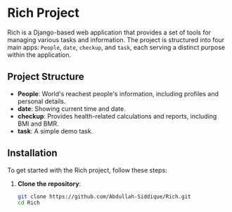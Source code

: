 # Rich Project

Rich is a Django-based web application that provides a set of tools for managing various tasks and information. The project is structured into four main apps: `People`, `date`, `checkup`, and `task`, each serving a distinct purpose within the application.

## Project Structure

- **People**: World's reachest people's information, including profiles and personal details.
- **date**: Showing current time and date.
- **checkup**: Provides health-related calculations and reports, including BMI and BMR.
- **task**: A simple demo task.

## Installation

To get started with the Rich project, follow these steps:

1. **Clone the repository**:
   ```bash
   git clone https://github.com/Abdullah-Siddique/Rich.git
   cd Rich
